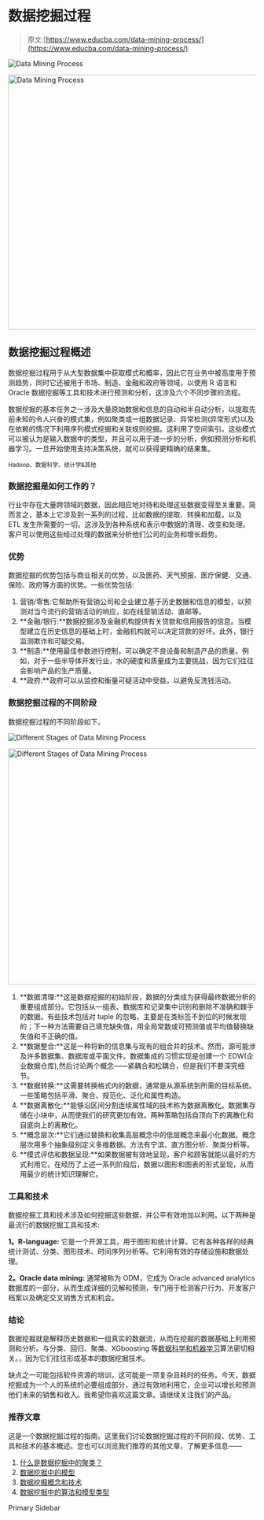 # 数据挖掘过程

> 原文:[https://www.educba.com/data-mining-process/](https://www.educba.com/data-mining-process/)

![Data Mining Process](../Images/2539cfb2e64d20b27ac87543658d48b4.png)

<noscript><img class="alignnone size-full wp-image-197230" src="../Images/2539cfb2e64d20b27ac87543658d48b4.png" alt="Data Mining Process" width="816" height="518" srcset="https://cdn.educba.com/academy/wp-content/uploads/2019/08/Data-Mining-Process.png 816w, https://cdn.educba.com/academy/wp-content/uploads/2019/08/Data-Mining-Process-300x190.png 300w, https://cdn.educba.com/academy/wp-content/uploads/2019/08/Data-Mining-Process-768x488.png 768w" sizes="(max-width: 816px) 100vw, 816px" data-original-src="https://cdn.educba.com/academy/wp-content/uploads/2019/08/Data-Mining-Process.png"/></noscript>

## 数据挖掘过程概述

数据挖掘过程用于从大型数据集中获取模式和概率，因此它在业务中被高度用于预测趋势，同时它还被用于市场、制造、金融和政府等领域，以使用 R 语言和 Oracle 数据挖掘等工具和技术进行预测和分析，这涉及六个不同步骤的流程。

数据挖掘的基本任务之一涉及大量原始数据和信息的自动和半自动分析，以提取先前未知的令人兴奋的模式集，例如聚类或一组数据记录、异常检测(异常形式)以及在依赖的情况下利用序列模式挖掘和关联规则挖掘。这利用了空间索引。这些模式可以被认为是输入数据中的类型，并且可以用于进一步的分析，例如预测分析和机器学习。一旦开始使用支持决策系统，就可以获得更精确的结果集。

<small>Hadoop、数据科学、统计学&其他</small>

### 数据挖掘是如何工作的？

行业中存在大量跨领域的数据，因此相应地对待和处理这些数据变得至关重要。简而言之，基本上它涉及到一系列的过程，比如数据的提取、转换和加载，以及 ETL 发生所需要的一切。这涉及到各种系统和表示中数据的清理、改变和处理。客户可以使用这些经过处理的数据来分析他们公司的业务和增长趋势。

### 优势

数据挖掘的优势包括与商业相关的优势，以及医药、天气预报、医疗保健、交通、保险、政府等方面的优势。一些优势包括:

1.  营销/零售:它帮助所有营销公司和企业建立基于历史数据和信息的模型，以预测对当今流行的营销活动的响应，如在线营销活动、直邮等。
2.  **金融/银行:**数据挖掘涉及金融机构提供有关贷款和信用报告的信息。当模型建立在历史信息的基础上时，金融机构就可以决定贷款的好坏。此外，银行监测欺诈和可疑交易。
3.  **制造:**使用最佳参数进行控制，可以确定不良设备和制造产品的质量。例如，对于一些半导体开发行业，水的硬度和质量成为主要挑战，因为它们往往会影响产品的生产质量。
4.  **政府:**政府可以从监控和衡量可疑活动中受益，以避免反洗钱活动。

### 数据挖掘过程的不同阶段

数据挖掘过程的不同阶段如下。

![Different Stages of Data Mining Process](../Images/4a93f53d3cf824a40da573fd6bfca904.png)

<noscript><img class="alignnone size-full wp-image-197258" src="../Images/4a93f53d3cf824a40da573fd6bfca904.png" alt="Different Stages of Data Mining Process" width="574" height="480" srcset="https://cdn.educba.com/academy/wp-content/uploads/2019/08/Different-Stages-of-Data-Mining-Process.png 574w, https://cdn.educba.com/academy/wp-content/uploads/2019/08/Different-Stages-of-Data-Mining-Process-300x251.png 300w" sizes="(max-width: 574px) 100vw, 574px" data-original-src="https://cdn.educba.com/academy/wp-content/uploads/2019/08/Different-Stages-of-Data-Mining-Process.png"/></noscript>

1.  **数据清理:**这是数据挖掘的初始阶段，数据的分类成为获得最终数据分析的重要组成部分。它包括从一组表、数据库和记录集中识别和删除不准确和棘手的数据。有些技术包括对 tuple 的忽略，主要是在类标签不到位的时候发现的；下一种方法需要自己填充缺失值，用全局常数或可预测值或平均值替换缺失值和不正确的值。
2.  **数据整合:**这是一种将新的信息集与现有的组合并的技术。然而，源可能涉及许多数据集、数据库或平面文件。数据集成的习惯实现是创建一个 EDW(企业数据仓库),然后讨论两个概念——紧耦合和松耦合，但是我们不要深究细节。
3.  **数据转换:**这需要转换格式内的数据，通常是从源系统到所需的目标系统。一些策略包括平滑、聚合、规范化、泛化和属性构造。
4.  **数据离散化:**能够沿区间分割连续属性域的技术称为数据离散化。数据集存储在小块中，从而使我们的研究更加有效。两种策略包括自顶向下的离散化和自底向上的离散化。
5.  **概念层次:**它们通过替换和收集高层概念中的低层概念来最小化数据。概念层次用多个抽象级别定义多维数据。方法有宁滨、直方图分析、聚类分析等。
6.  **模式评估和数据呈现:**如果数据被有效地呈现，客户和顾客就能以最好的方式利用它。在经历了上述一系列阶段后，数据以图形和图表的形式呈现，从而用最少的统计知识理解它。

### 工具和技术

数据挖掘工具和技术涉及如何挖掘这些数据，并公平有效地加以利用。以下两种是最流行的数据挖掘工具和技术:

**1。R-language:** 它是一个开源工具，用于图形和统计计算。它有各种各样的经典统计测试、分类、图形技术、时间序列分析等。它利用有效的存储设施和数据处理。

**2。Oracle data mining:** 通常被称为 ODM，它成为 Oracle advanced analytics 数据库的一部分，从而生成详细的见解和预测，专门用于检测客户行为、开发客户档案以及确定交叉销售方式和机会。

### 结论

数据挖掘就是解释历史数据和一组真实的数据流，从而在挖掘的数据基础上利用预测和分析。与分类、回归、聚类、XGboosting 等[数据科学和机器学习](https://www.educba.com/data-science-vs-machine-learning/)算法密切相关。，因为它们往往形成基本的数据挖掘技术。

缺点之一可能包括软件资源的培训，这可能是一项复杂且耗时的任务。今天，数据挖掘成为一个人的系统的必要组成部分，通过有效地利用它，企业可以增长和预测他们未来的销售和收入。我希望你喜欢这篇文章。请继续关注我们的产品。

### 推荐文章

这是一个数据挖掘过程的指南。这里我们讨论数据挖掘过程的不同阶段、优势、工具和技术的基本概述。您也可以浏览我们推荐的其他文章，了解更多信息——

1.  [什么是数据挖掘中的聚类？](https://www.educba.com/what-is-clustering-in-data-mining/)
2.  [数据挖掘中的模型](https://www.educba.com/models-in-data-mining/)
3.  [数据挖掘概念和技术](https://www.educba.com/data-mining-concepts-and-techniques/)
4.  [数据挖掘中的算法和模型类型](https://www.educba.com/models-in-data-mining/)

<footer class="entry-footer">

<aside class="sidebar sidebar-primary widget-area" role="complementary" aria-label="Primary Sidebar">Primary Sidebar</aside>

</footer>